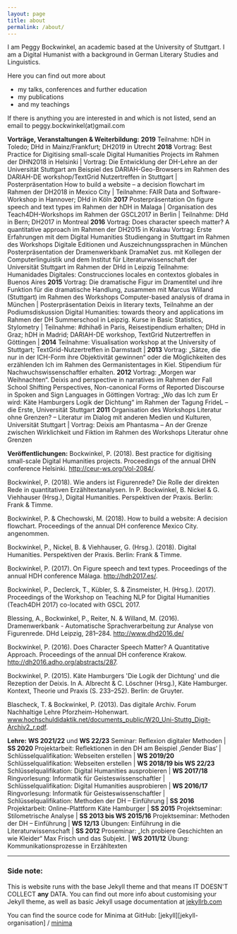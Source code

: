 ```yaml
---
layout: page
title: about
permalink: /about/
---
```


I am Peggy Bockwinkel, an academic based at the University of Stuttgart.
I am a Digital Humanist with a background in German Literary Studies and Linguistics.

Here you can find out more about 
* my talks, conferences and further education
* my publications 
* and my teachings


If there is anything you are interested in and which is not listed, send an email to
peggy.bockwinkel(at)gmail.com  
 

**Vorträge, Veranstaltungen & Weiterbildung:**
**2019**	Teilnahme: hDH in Toledo; DHd in Mainz/Frankfurt; DH2019 in Utrecht 
**2018** 	Vortrag: Best Practice for Digitising small-scale Digital Humanities Projects im Rahmen der DHN2018 in Helsinki |
Vortrag: Die Entwicklung der DH-Lehre an der Universität Stuttgart am Beispiel des DARIAH-Geo-Browsers im Rahmen des DARIAH-DE workshop/TextGrid Nutzertreffen in Stuttgart |
Posterpräsentation How to build a website – a decision flowchart im Rahmen der DH2018 in Mexico City |
	Teilnahme: FAIR Data and Software-Workshop in Hannover; DHd in Köln
**2017**	Posterpräsentation On figure speech and text types im Rahmen der hDH in Malaga | 
	Organisation des Teach4DH-Workshops im Rahmen der GSCL2017 in Berlin | 
Teilnahme: DHd in Bern; DH2017 in Montreal
**2016**	Vortrag: Does character speech matter? A quantitative approach im Rahmen der DH2015 in Krakau
Vortrag: Erste Erfahrungen mit dem Digital Humanities Studiengang in Stuttgart im Rahmen des Workshops Digitale Editionen und Auszeichnungssprachen in München
Posterpräsentation der Dramenwerkbank DramaNet zus. mit Kollegen der Computerlinguistik und dem Institut für Literaturwissenschaft der Universität Stuttgart im Rahmen der DHd in Leipzig
Teilnahme: Humanidades Digitales: Construcciones locales en contextos globales in Buenos Aires
**2015**	Vortrag: Die dramatische Figur im Dramentitel und ihre Funktion für die dramatische Handlung, zusammen mit Marcus Willand (Stuttgart) im Rahmen des Workshops Computer-based analysis of drama in München |
	Posterpräsentation Deixis in literary texts, Teilnahme an der Podiumsdiskussion Digital Humanities: towards theory and applications im Rahmen der DH Summerschool in Leipzig. Kurse in Basic Statistics, Stylometry |
Teilnahme: #dhiha6 in Paris, Reisestipendium erhalten; DHd in Graz; hDH in Madrid; DARIAH-DE workshop, TextGrid Nutzertreffen in Göttingen |
**2014** 		Teilnahme: Visualisation workshop at the University of Stuttgart; TextGrid-Nutzertreffen in Darmstadt |
**2013**		Vortrag: „Sätze, die nur in der ICH-Form ihre Objektivität gewinnen“ oder die Möglichkeiten des erzählenden Ich im Rahmen des Germanistentages in Kiel. Stipendium für Nachwuchswissenschaftler erhalten.
**2012**		Vortrag: „Morgen war Weihnachten“. Deixis and perspective in narratives im Rahmen der Fall School Shifting Perspectives, Non-canonical Forms of Reported Discourse in Spoken and Sign Languages in Göttingen
Vortrag: „Wo das Ich zum Er wird: Käte Hamburgers Logik der Dichtung“ im Rahmen der Tagung FrideL – die Erste, Universität Stuttgart
**2011** 		Organisation des Workshops Literatur ohne Grenzen? – Literatur im Dialog mit anderen Medien und Kulturen, Universität Stuttgart |
Vortrag: Deixis am Phantasma – An der Grenze zwischen Wirklichkeit und Fiktion im Rahmen des Workshops Literatur ohne Grenzen

**Veröffentlichungen:**
Bockwinkel, P. (2018). Best practice for digitising small-scale Digital Humanities projects. Proceedings of the annual DHN conference Helsinki. http://ceur-ws.org/Vol-2084/.

Bockwinkel, P. (2018). Wie anders ist Figurenrede? Die Rolle der direkten Rede in quantitativen Erzähltextanalysen. In P. Bockwinkel, B. Nickel & G. Viehhauser (Hrsg.), Digital Humanities. Perspektiven der Praxis. Berlin: Frank & Timme.

Bockwinkel, P. & Chechowski, M. (2018). How to build a website: A decision flowchart. Proceedings of the annual DH conference Mexico City. angenommen.

Bockwinkel, P., Nickel, B. & Viehhauser, G. (Hrsg.). (2018). Digital Humanities. Perspektiven der Praxis. Berlin: Frank & Timme.

Bockwinkel, P. (2017). On Figure speech and text types. Proceedings of the annual HDH conference Málaga. http://hdh2017.es/.

Bockwinkel, P., Declerck, T., Kübler, S. & Zinsmeister, H. (Hrsg.). (2017). Proceedings of the Workshop on Teaching NLP for Digital Humanities (Teach4DH 2017) co-located with GSCL 2017.

Blessing, A., Bockwinkel, P., Reiter, N. & Willand, M. (2016). Dramenwerkbank - Automatische Sprachverarbeitung zur Analyse von Figurenrede. DHd Leipzig, 281–284. http://www.dhd2016.de/

Bockwinkel, P. (2016). Does Character Speech Matter? A Quantitative Approach. Proceedings of the annual DH conference Krakow. http://dh2016.adho.org/abstracts/287.

Bockwinkel, P. (2015). Käte Hamburgers 'Die Logik der Dichtung' und die Rezeption der Deixis. In A. Albrecht & C. Löschner (Hrsg.), Käte Hamburger. Kontext, Theorie und Praxis (S. 233–252). Berlin: de Gruyter.

Blascheck, T. & Bockwinkel, P. (2013). Das digitale Archiv. Forum Nachhaltige Lehre Pforzheim-Hohenwart. www.hochschuldidaktik.net/documents_public/W20_Uni-Stuttg_Digit-Archiv2_r.pdf.


**Lehre:**
**WS 2021/22** und **WS 22/23**	Seminar: Reflexion digitaler Methoden |
**SS 2020**				Projektarbeit: Reflektionen in den DH am Beispiel ‚Gender Bias‘ |
						Schlüsselqualifikation: Webseiten erstellen |
**WS 2019/20**			Schlüsselqualifikation: Webseiten erstellen |
**WS 2018/19 bis WS 22/23**	Schlüsselqualifikation: Digital Humanities ausprobieren |
**WS 2017/18**			Ringvorlesung: Informatik für Geisteswissenschaftler |
						Schlüsselqualifikation: Digital Humanities ausprobieren |
**WS 2016/17**			Ringvorlesung: Informatik für Geisteswissenschaftler |
					Schlüsselqualifikation: Methoden der DH – Einführung |
**SS 2016**				Projektarbeit: Online-Plattform Käte Hamburger |
**SS 2015**				Projektseminar: Stilometrische Analyse |
**SS 2013 bis WS 2015/16**	Projektseminar: Methoden der DH – Einführung |
**WS 12/13**			Übungen: Einführung in die Literaturwissenschaft |
**SS 2012**		Proseminar: „Ich probiere Geschichten an wie Kleider“ Max Frisch und das Subjekt. |
**WS 2011/12**			Übung: Kommunikationsprozesse in Erzähltexten 




 
<dl>
	<p>
	</p>
</dl>   



   
  
________________________
   
### Side note:     

This is website runs with the base Jekyll theme and that means IT DOESN'T COLLECT **any** DATA. You can find out more info about customising your Jekyll theme, as well as basic Jekyll usage documentation at [jekyllrb.com](https://jekyllrb.com/)

You can find the source code for Minima at GitHub:
[jekyll][jekyll-organisation] /
[minima](https://github.com/jekyll/minima)
